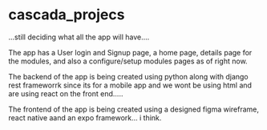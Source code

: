 # cascada_projecs
...still deciding what all the app will have....

The app has a User login and Signup page, a home page, details page for the modules, and also a configure/setup modules pages as of right now.

The backend of the app is being created using python along with django rest frameworrk since its for a mobile app and we wont be using html and are using react on the front end.....

The frontend of the app is being created using a designed figma wireframe, react native aand an expo framework... i think.

